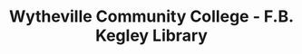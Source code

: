 ---
layout: repo
title: "Wytheville Community College - F.B. Kegley Library"
id: 16349
permalink: repos/16349/
---
